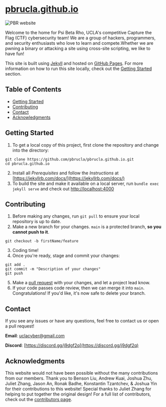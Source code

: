 # [pbrucla.github.io](https://pbr.uclaacm.com/)

![PBR website](.github/pbr-website.png)

Welcome to the home for Psi Beta Rho, UCLA's competitive Capture the Flag (CTF) cybersecurity team! We are a group of hackers, programmers, and security enthusiasts who love to learn and compete.Whether we are pwning a binary or attacking a site using cross-site scripting, we like to have fun!

This site is built using [Jekyll](https://jekyllrb.com/) and hosted on [GitHub Pages](https://pages.github.com/). For more information on how to run this site locally, check out the [Getting Started](#getting-started) section.

## Table of Contents
- [Getting Started](#getting-started)
- [Contributing](#contributing)
- [Contact](#contact)
- [Acknowledgments](#acknowledgments)

## Getting Started
1. To get a local copy of this project, first clone the repository and change into the directory:
```
git clone https://github.com/pbrucla/pbrucla.github.io.git
cd pbrucla.github.io
```
2. Install all _Prerequisites_ and follow the _Instructions_ at [https://jekyllrb.com/docs/](https://jekyllrb.com/docs/)
3. To build the site and make it available on a local server, run ```bundle exec jekyll serve``` and check out [http://localhost:4000](http://localhost:4000)

## Contributing
1. Before making any changes, run `git pull` to ensure your local repository is up to date.
2. Make a new branch for your changes. `main` is a protected branch, **so you cannot push to it**.
```
git checkout -b firstName/feature
```
3. Coding time!
4. Once you're ready, stage and commit your changes:
```
git add .
git commit -m "Description of your changes"
git push
```
5. Make a [pull request](https://github.com/pbrucla/pbrucla.github.io/pulls) with your changes, and let a project lead know.
6. If your code passes code review, then we can merge it into `main`. Congratulations! If you'd like, it's now safe to delete your branch.

## Contact
If you see any issues or have any questions, feel free to contact us or open a pull request!

**Email**: uclacyber@gmail.com

**Discord**: [https://discord.gg/j9dgf2q](https://discord.gg/j9dgf2q)

## Acknowledgments
This website would not have been possible without the many contributions from our members. Thank you to Benson Liu, Andrew Kuai, Joshua Zhu, Juliet Zhang, Jason An, Ronak Badhe, Konstantin Tzantchev, & Joshua Yin for their contributions to this website! Special thanks to Juliet Zhang for helping to put together the original design! For a full list of contributors, check out the [contributors page](https://github.com/pbrucla/pbrucla.github.io/graphs/contributors).